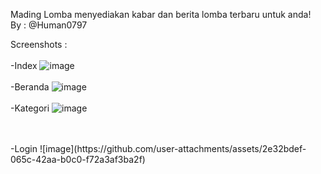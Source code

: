 Mading Lomba menyediakan kabar dan berita lomba terbaru untuk anda!
<br />
By : @Human0797
<br />

Screenshots :
<br />
<br />
-Index
![image](https://github.com/user-attachments/assets/b493f429-1bdd-4aba-91b2-16968858e17a)
<br />
<br />
-Beranda
![image](https://github.com/user-attachments/assets/f776c0bd-5bf0-442c-bf4d-e14e09adcef3)
<br />
<br />
-Kategori
![image](https://github.com/user-attachments/assets/106edcbe-e952-4902-ba59-d0cae4aebdc3)

<br />
<br />
-Login
![image](https://github.com/user-attachments/assets/2e32bdef-065c-42aa-b0c0-f72a3af3ba2f)

